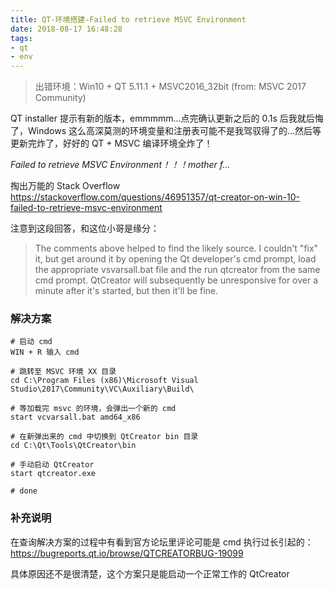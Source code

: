 ```yaml
---
title: QT-环境搭建-Failed to retrieve MSVC Environment
date: 2018-08-17 16:48:28
tags: 
- qt
- env
---
```


>出错环境：Win10 + QT 5.11.1 + MSVC2016_32bit (from: MSVC 2017 Community)

QT installer 提示有新的版本，emmmmm...点完确认更新之后的 0.1s 后我就后悔了，Windows 这么高深莫测的环境变量和注册表可能不是我驾驭得了的...然后等更新完炸了，好好的 QT + MSVC 编译环境全炸了！

<!-- more -->

*Failed to retrieve MSVC Environment！！！mother f...*

掏出万能的 Stack Overflow https://stackoverflow.com/questions/46951357/qt-creator-on-win-10-failed-to-retrieve-msvc-environment

注意到这段回答，和这位小哥是缘分：
>The comments above helped to find the likely source. I couldn't "fix" it, but get around it by opening the Qt developer's cmd prompt, load the appropriate vsvarsall.bat file and the run qtcreator from the same cmd prompt. QtCreator will subsequently be unresponsive for over a minute after it's started, but then it'll be fine.

### 解决方案
```
# 启动 cmd
WIN + R 输入 cmd

# 跳转至 MSVC 环境 XX 目录
cd C:\Program Files (x86)\Microsoft Visual Studio\2017\Community\VC\Auxiliary\Build\

# 等加载完 msvc 的环境，会弹出一个新的 cmd
start vcvarsall.bat amd64_x86

# 在新弹出来的 cmd 中切换到 QtCreator bin 目录
cd C:\Qt\Tools\QtCreator\bin

# 手动启动 QtCreator
start qtcreator.exe

# done
```

### 补充说明

在查询解决方案的过程中有看到官方论坛里评论可能是 cmd 执行过长引起的：https://bugreports.qt.io/browse/QTCREATORBUG-19099

具体原因还不是很清楚，这个方案只是能启动一个正常工作的 QtCreator
